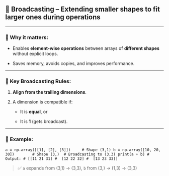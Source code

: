 ## 📌 **Broadcasting** – Extending smaller shapes to fit larger ones during operations

---

### 🔧 Why it matters:

- Enables **element-wise operations** between arrays of **different shapes** without explicit loops.
    
- Saves memory, avoids copies, and improves performance.
    

---

### 🧠 Key Broadcasting Rules:

1. **Align from the trailing dimensions**.
    
2. A dimension is compatible if:
    
    - It is **equal**, or
        
    - It is **1** (gets broadcast).
        

---

### 📏 Example:



`a = np.array([[1], [2], [3]])     # Shape (3,1) b = np.array([10, 20, 30])        # Shape (3,)  # Broadcasting to (3,3) print(a + b) # Output: # [[11 21 31] #  [12 22 32] #  [13 23 33]]`

> ✅ `a` expands from (3,1) → (3,3), `b` from (3,) → (1,3) → (3,3)